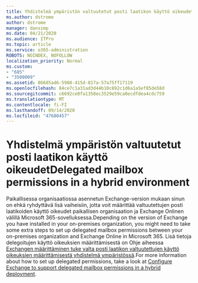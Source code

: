 ```yaml
---
title: Yhdistelmä ympäristön valtuutetut posti laatikon käyttö oikeudet
ms.author: dstrome
author: dstrome
manager: dansimp
ms.date: 04/21/2020
ms.audience: ITPro
ms.topic: article
ms.service: o365-administration
ROBOTS: NOINDEX, NOFOLLOW
localization_priority: Normal
ms.custom:
- "685"
- "3500009"
ms.assetid: 86685ad6-5988-415d-817a-57a75ff17119
ms.openlocfilehash: 84ce7c1a31ad3d44b10c892c1d6a1a5ef85de58d
ms.sourcegitcommit: c6692ce0fa1358ec3529e59ca0ecdfdea4cdc759
ms.translationtype: MT
ms.contentlocale: fi-FI
ms.lasthandoff: 09/14/2020
ms.locfileid: "47680457"
---
```

# <a name="delegated-mailbox-permissions-in-a-hybrid-environment"></a><span data-ttu-id="ee721-102">Yhdistelmä ympäristön valtuutetut posti laatikon käyttö oikeudet</span><span class="sxs-lookup"><span data-stu-id="ee721-102">Delegated mailbox permissions in a hybrid environment</span></span>

<span data-ttu-id="ee721-103">Paikallisessa organisaatiossa asennetun Exchange-version mukaan sinun on ehkä ryhdyttävä lisä vaiheisiin, jotta voit määrittää valtuutettujen posti laatikoiden käyttö oikeudet paikallisen organisaation ja Exchange Onlinen välillä Microsoft 365-sovelluksessa.</span><span class="sxs-lookup"><span data-stu-id="ee721-103">Depending on the version of Exchange you have installed in your on-premises organization, you might need to take some extra steps to set up delegated mailbox permissions between your on-premises organization and Exchange Online in Microsoft 365.</span></span> <span data-ttu-id="ee721-104">Lisä tietoja delegoitujen käyttö oikeuksien määrittämisestä on Ohje aiheessa [Exchangen määrittäminen tuke valta posti laatikon valtuutettujen käyttö oikeuksien määrittämisestä yhdistelmä ympäristössä](https://technet.microsoft.com/library/mt784505%28v=exchg.150%29.aspx).</span><span class="sxs-lookup"><span data-stu-id="ee721-104">For more information about how to set up delegated permissions, take a look at [Configure Exchange to support delegated mailbox permissions in a hybrid deployment](https://technet.microsoft.com/library/mt784505%28v=exchg.150%29.aspx).</span></span>
  